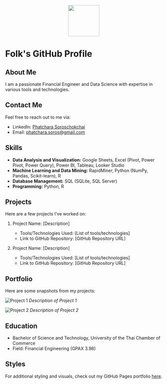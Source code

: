<div id="header" align="center">
  <img src="https://media.giphy.com/media/M9gbBd9nbDrOTu1Mqx/giphy.gif" width="100"/>
</div>

# Folk's GitHub Profile

## About Me

I am a passionate Financial Engineer and Data Science with expertise in various tools and technologies.

## Contact Me

Feel free to reach out to me via:

- LinkedIn: [Phatchara Soroschokchai](https://www.linkedin.com/in/phatchara-soroschokchai-589399294/)
- Email: phatchara.soros@gmail.com

## Skills
- **Data Analysis and Visualization:** Google Sheets, Excel (Pivot, Power Pivot, Power Query), Power BI, Tableau, Looker Studio
- **Machine Learning and Data Mining:** RapidMiner, Python (NumPy, Pandas, Scikit-learn), R
- **Database Management:** SQL (SQLite, SQL Server)
- **Programming:** Python, R

## Projects

Here are a few projects I've worked on:

1. Project Name: [Description]
   - Tools/Technologies Used: [List of tools/technologies]
   - Link to GitHub Repository: [GitHub Repository URL]

2. Project Name: [Description]
   - Tools/Technologies Used: [List of tools/technologies]
   - Link to GitHub Repository: [GitHub Repository URL]

## Portfolio

Here are some snapshots from my projects:

![Project 1](images/project1.png)
*Description of Project 1*

![Project 2](images/project2.png)
*Description of Project 2*

## Education
- Bachelor of Science and Technology, University of the Thai Chamber of Commerce
- Field: Financial Engineering (GPAX 3.98)

## Styles

For additional styling and visuals, check out my GitHub Pages portfolio [here](https://yourgithubusername.github.io).


